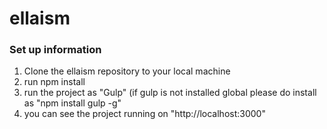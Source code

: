# ellaism
### Set up information
1. Clone the ellaism repository to your local machine
2. run npm install
3. run the project as "Gulp" (if gulp is not installed global please do install as "npm install gulp -g"
4. you can see the project running on "http://localhost:3000"